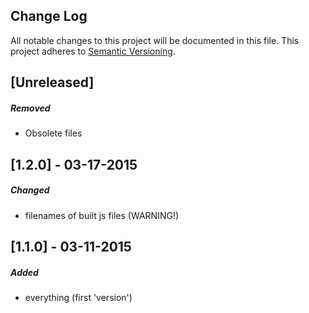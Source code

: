 ## Change Log
All notable changes to this project will be documented in this file.
This project adheres to [Semantic Versioning](http://semver.org/).

[Unreleased] 
------------------------
##### Removed
- Obsolete files

[1.2.0] - 03-17-2015
------------------------
##### Changed
- filenames of built js files (WARNING!)

[1.1.0] - 03-11-2015
---------------------
##### Added
- everything (first 'version')
